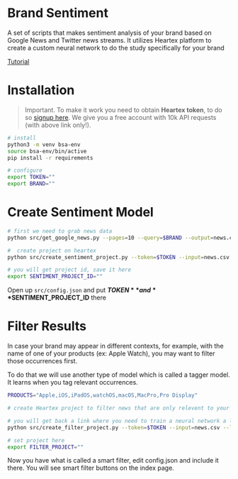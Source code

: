# Brand Sentiment

A set of scripts that makes sentiment analysis of your brand
based on Google News and Twitter news streams. It utilizes Heartex
platform to create a custom neural network to do the study
specifically for your brand

[Tutorial](https://heartex.net/use-case/sentiment)

# Installation 

> Important. To make it work you need to obtain **Heartex token**, to do so [signup here](https://go.heartex.net/business/signup/?ref=github). We give you a free account with 10k API requests (with above
link only!).

```sh
# install
python3 -m venv bsa-env
source bsa-env/bin/active
pip install -r requirements
```

```sh
# configure
export TOKEN=""
export BRAND=""
```

# Create Sentiment Model

```sh
# first we need to grab news data
python src/get_google_news.py --pages=10 --query=$BRAND --output=news.csv
```

```sh
#  create project on heartex
python src/create_sentiment_project.py --token=$TOKEN --input=news.csv

# you will get project id, save it here
export SENTIMENT_PROJECT_ID=""
```

Open up `src/config.json` and put **$TOKEN** and **$SENTIMENT_PROJECT_ID** there

# Filter Results

In case your brand may appear in different contexts, for example, with
the name of one of your products (ex: Apple Watch), you may want to
filter those occurrences first. 

To do that we will use another type of model which is called a tagger
model. It learns when you tag relevant occurrences.

```sh
PRODUCTS="Apple,iOS,iPadOS,watchOS,macOS,MacPro,Pro Display"
```

```sh
# create Heartex project to filter news that are only relevent to your brand name

# you will get back a link where you need to train a neural network a little bit to make it understand what is relevent to you
python src/create_filter_project.py --token=$TOKEN --input=news.csv --labels=$PRODUCTS

# set project here
export FILTER_PROJECT=""
```

Now you have what is called a smart filter, edit config.json and include it there. You will see smart filter buttons on the index page.
